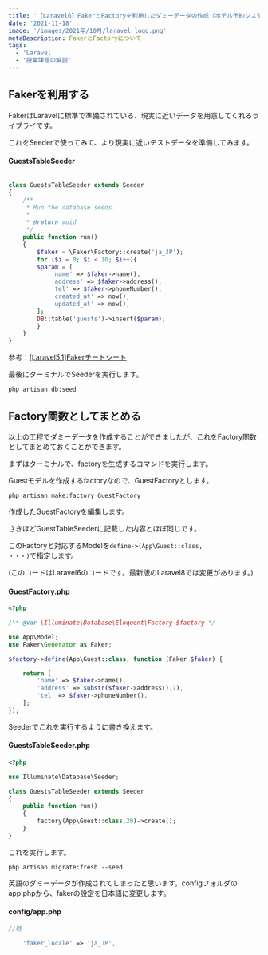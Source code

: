 ```yaml
---
title: '【Laravel6】FakerとFactoryを利用したダミーデータの作成（ホテル予約システム４）'
date: '2021-11-18'
image: '/images/2021年/10月/laravel_logo.png'
metaDescription: FakerとFactoryについて
tags:
  - 'Laravel'
  - '授業課題の解説'
---
```


## Fakerを利用する

<bold>Faker</bold>はLaravelに標準で準備されている、現実に近いデータを用意してくれるライブライです。

これをSeederで使ってみて、より現実に近いテストデータを準備してみます。


#### GuestsTableSeeder
```php

class GuestsTableSeeder extends Seeder
{
    /**
     * Run the database seeds.
     *
     * @return void
     */
    public function run()
    {
        $faker = \Faker\Factory::create('ja_JP');
        for ($i = 0; $i < 10; $i++){
        $param = [
            'name' => $faker->name(),
            'address' => $faker->address(),
            'tel' => $faker->phoneNumber(),
            'created_at' => now(),
            'updated_at' => now(),
        ];
        DB::table('guests')->insert($param);
        }
    }
}
```

参考：[[Laravel5.1]Fakerチートシート](https://qiita.com/tosite0345/items/1d47961947a6770053af)



最後にターミナルでSeederを実行します。

```terminal
php artisan db:seed
```

## Factory関数としてまとめる

以上の工程で<red>ダミーデータを作成することができましたが、これをFactory関数としてまとめておくことができます。</red>

まずはターミナルで、factoryを生成するコマンドを実行します。

Guestモデルを作成するfactoryなので、GuestFactoryとします。

```terminal
php artisan make:factory GuestFactory
```

作成したGuestFactoryを編集します。

さきほどGuestTableSeederに記載した内容とほぼ同じです。

このFactoryと対応するModelを<code>define->(App\Guest::class, ・・・)</code>で指定します。

(このコードはLaravel6のコードです。最新版のLaravel8では変更があります。)

#### GuestFactory.php

```php
<?php

/** @var \Illuminate\Database\Eloquent\Factory $factory */

use App\Model;
use Faker\Generator as Faker;

$factory->define(App\Guest::class, function (Faker $faker) {

    return [
        'name' => $faker->name(),
        'address' => substr($faker->address(),7),
        'tel' => $faker->phoneNumber(),
    ];
});

```

Seederでこれを実行するように書き換えます。


#### GuestsTableSeeder.php
```php
<?php

use Illuminate\Database\Seeder;

class GuestsTableSeeder extends Seeder
{
    public function run()
    {
        factory(App\Guest::class,20)->create();
    }
}
```

これを実行します。
```terminal
php artisan migrate:fresh --seed
```

英語のダミーデータが作成されてしまったと思います。configフォルダのapp.phpから、fakerの設定を日本語に変更します。

#### config/app.php
```php
//略

    'faker_locale' => 'ja_JP',

```